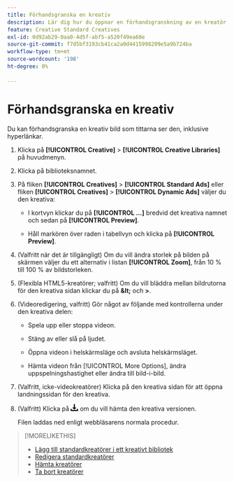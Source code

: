 ```yaml
---
title: Förhandsgranska en kreativ
description: Lär dig hur du öppnar en förhandsgranskning av en kreatör.
feature: Creative Standard Creatives
exl-id: 0d92ab29-0aa0-4d5f-abf5-a520f49ea60e
source-git-commit: f7d5bf3193cb41ca2a0d4415998209e5a9b724ba
workflow-type: tm+mt
source-wordcount: '198'
ht-degree: 0%

---
```


# Förhandsgranska en kreativ

Du kan förhandsgranska en kreativ bild som tittarna ser den, inklusive hyperlänkar.

1. Klicka på **[!UICONTROL Creative]** > **[!UICONTROL Creative Libraries]** på huvudmenyn.

1. Klicka på biblioteksnamnet.

1. På fliken **[!UICONTROL Creatives]** > **[!UICONTROL Standard Ads]** eller fliken **[!UICONTROL Creatives]** > **[!UICONTROL Dynamic Ads]** väljer du den kreativa:

   * I kortvyn klickar du på **[!UICONTROL ...]** bredvid det kreativa namnet och sedan på **[!UICONTROL Preview]**.

   * Håll markören över raden i tabellvyn och klicka på **[!UICONTROL Preview]**.

1. (Valfritt när det är tillgängligt) Om du vill ändra storlek på bilden på skärmen väljer du ett alternativ i listan **[!UICONTROL Zoom]**, från 10 % till 100 % av bildstorleken.

1. (Flexibla HTML5-kreatörer; valfritt) Om du vill bläddra mellan bildrutorna för den kreativa sidan klickar du på **\&lt;** och **\>**.

1. (Videoredigering, valfritt) Gör något av följande med kontrollerna under den kreativa delen:

   * Spela upp eller stoppa videon.

   * Stäng av eller slå på ljudet.

   * Öppna videon i helskärmsläge och avsluta helskärmsläget.

   * Hämta videon från [!UICONTROL More Options], ändra uppspelningshastighet eller ändra till bild-i-bild.

1. (Valfritt, icke-videokreatörer) Klicka på den kreativa sidan för att öppna landningssidan för den kreativa.

   <!-- Verify:  Will the creative click be tracked like a regular ad click but not linked to a publisher and placement? Explain effect/consequences. -->

1. (Valfritt) Klicka på ![Hämta](/help/creative/assets/download.png "Hämta") om du vill hämta den kreativa versionen.

   Filen laddas ned enligt webbläsarens normala procedur.

>[!MORELIKETHIS]
>
>* [Lägg till standardkreatörer i ett kreativt bibliotek](/help/creative/creative-libraries/creative-add-standard.md)
>* [Redigera standardkreatörer](/help/creative/creative-libraries/creative-edit-standard.md)
>* [Hämta kreatörer](/help/creative/creative-libraries/creative-download.md)
>* [Ta bort kreatörer](/help/creative/creative-libraries/creative-delete.md)
